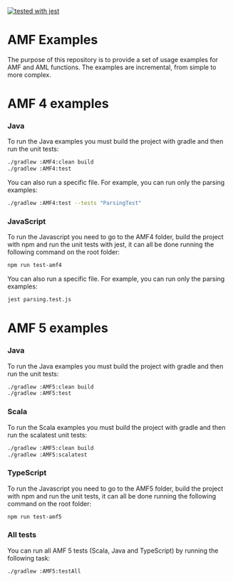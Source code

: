 [![tested with jest](https://img.shields.io/badge/tested_with-jest-99424f.svg)](https://github.com/facebook/jest)

# AMF Examples
The purpose of this repository is to provide a set of usage examples for AMF and AML functions.
The examples are incremental, from simple to more complex.


# AMF 4 examples

### Java
To run the Java examples you must build the project with gradle and then run the unit tests:
```bash
./gradlew :AMF4:clean build
./gradlew :AMF4:test
```

You can also run a specific file. For example, you can run only the parsing examples:
```bash
./gradlew :AMF4:test --tests "ParsingTest"
```

### JavaScript
To run the Javascript you need to go to the AMF4 folder, build the project with npm and run the unit tests with jest,
it can all be done running the following command on the root folder:
```bash
npm run test-amf4
```
You can also run a specific file. For example, you can run only the parsing examples: 
```bash
jest parsing.test.js
```

# AMF 5 examples

### Java
To run the Java examples you must build the project with gradle and then run the unit tests:
```bash
./gradlew :AMF5:clean build
./gradlew :AMF5:test
```

### Scala
To run the Scala examples you must build the project with gradle and then run the scalatest unit tests:
```bash
./gradlew :AMF5:clean build
./gradlew :AMF5:scalatest
```

### TypeScript
To run the Javascript you need to go to the AMF5 folder, build the project with npm and run the unit tests,
it can all be done running the following command on the root folder:
```bash
npm run test-amf5
```

### All tests
You can run all AMF 5 tests (Scala, Java and TypeScript) by running the following task:
```bash
./gradlew :AMF5:testAll
```
